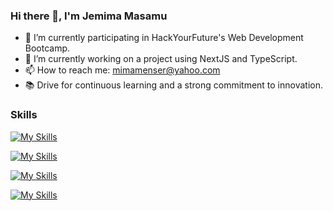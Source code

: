 ### Hi there 👋, I'm Jemima Masamu

- 🔭 I’m currently participating in HackYourFuture's Web Development Bootcamp.
- 🌱 I’m currently working on a project using NextJS and TypeScript.
- 📫 How to reach me: mimamenser@yahoo.com
- 📚 Drive for continuous learning and a strong commitment to innovation.

### Skills
[![My Skills](https://skillicons.dev/icons?i=html,css,js,react)](https://skillicons.dev)

[![My Skills](https://skillicons.dev/icons?i=nodejs,express)](https://skillicons.dev)

[![My Skills](https://skillicons.dev/icons?i=mysql,mongodb)](https://skillicons.dev)

[![My Skills](https://skillicons.dev/icons?i=git,vscode,postman,docker)](https://skillicons.dev)
